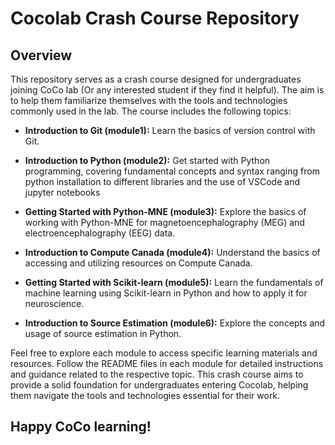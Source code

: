 # Cocolab Crash Course Repository

## Overview

This repository serves as a crash course designed for undergraduates joining CoCo lab (Or any interested student if they find it helpful). The aim is to help them familiarize themselves with the tools and technologies commonly used in the lab. The course includes the following topics:

- **Introduction to Git (module1):** Learn the basics of version control with Git.

- **Introduction to Python (module2):** Get started with Python programming, covering fundamental concepts and syntax ranging from python installation to different libraries and the use of VSCode and jupyter notebooks

- **Getting Started with Python-MNE (module3):** Explore the basics of working with Python-MNE for magnetoencephalography (MEG) and electroencephalography (EEG) data.

- **Introduction to Compute Canada (module4):** Understand the basics of accessing and utilizing resources on Compute Canada.

- **Getting Started with Scikit-learn (module5):** Learn the fundamentals of machine learning using Scikit-learn in Python and how to apply it for neuroscience.

- **Introduction to Source Estimation (module6):** Explore the concepts and usage of source estimation in Python.

Feel free to explore each module to access specific learning materials and resources. Follow the README files in each module for detailed instructions and guidance related to the respective topic. This crash course aims to provide a solid foundation for undergraduates entering Cocolab, helping them navigate the tools and technologies essential for their work. 

## Happy CoCo learning!